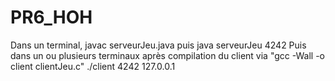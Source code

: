 # PR6_HOH

Dans un terminal, 
javac serveurJeu.java
puis 
java serveurJeu 4242
Puis dans un ou plusieurs terminaux après compilation du client via "gcc -Wall -o client clientJeu.c"
./client 4242 127.0.0.1